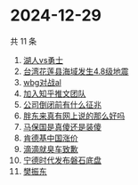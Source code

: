 # 2024-12-29

共 11 条

<!-- BEGIN ZHIHUSEARCH -->
<!-- 最后更新时间 Sun Dec 29 2024 12:14:06 GMT+0800 (China Standard Time) -->
1. [湖人vs勇士](https://www.zhihu.com/search?q=湖人vs勇士)
1. [台湾花莲县海域发生4.8级地震](https://www.zhihu.com/search?q=台湾花莲县海域发生4.8级地震)
1. [wbg对战al](https://www.zhihu.com/search?q=wbg对战al)
1. [加入知乎推文团队](https://www.zhihu.com/search?q=加入知乎推文团队)
1. [公司倒闭前有什么征兆](https://www.zhihu.com/search?q=公司倒闭前有什么征兆)
1. [胖东来真有网上说的那么好吗](https://www.zhihu.com/search?q=胖东来真有网上说的那么好吗)
1. [马保国是真傻还是装傻](https://www.zhihu.com/search?q=马保国是真傻还是装傻)
1. [肯德基中国涨价](https://www.zhihu.com/search?q=肯德基中国涨价)
1. [滴滴就臭车致歉](https://www.zhihu.com/search?q=滴滴就臭车致歉)
1. [宁德时代发布磐石底盘](https://www.zhihu.com/search?q=宁德时代发布磐石底盘)
1. [樊振东](https://www.zhihu.com/search?q=樊振东)
<!-- END ZHIHUSEARCH -->
